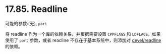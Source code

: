 # 17.85. Readline

可能的参数:(无), `port`

将 readline 作为一个库的依赖关系，并根据需要设置 `CPPFLAGS` 和 `LDFLAGS`。如果使用了 `port` 参数，或者 readline 不存在于基本系统中，则添加对 [devel/readline](https://cgit.freebsd.org/ports/tree/devel/readline/pkg-descr) 的依赖。

